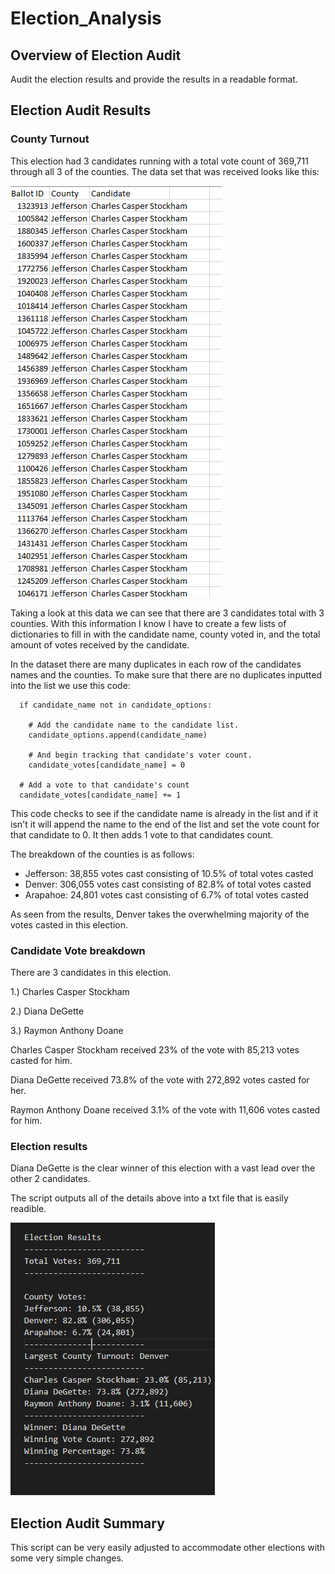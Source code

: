 # Election_Analysis

## Overview of Election Audit

Audit the election results and provide the results in a readable format.

## Election Audit Results

### County Turnout
This election had 3 candidates running with a total vote count of 369,711 through all 3 of the counties. The data set that was received looks like this:

<img src="https://github.com/Changscorner/Election_Analysis/blob/main/Resources/data.png">

Taking a look at this data we can see that there are  3 candidates total with 3 counties. With this information I know I have to create a few lists of dictionaries to fill in with the candidate name, county voted in, and the total amount of votes received by the candidate.

In the dataset there are many duplicates in each row of the candidates names and the counties. To make sure that there are no duplicates inputted into the list we use this code:

```
  if candidate_name not in candidate_options:

    # Add the candidate name to the candidate list.
    candidate_options.append(candidate_name)

    # And begin tracking that candidate's voter count.
    candidate_votes[candidate_name] = 0

  # Add a vote to that candidate's count
  candidate_votes[candidate_name] += 1
```
This code checks to see if the candidate name is already in the list and if it isn't it will append the name to the end of the list and set the vote count for that candidate to 0. It then adds 1 vote to that candidates count.

The breakdown of the counties is as follows:

  - Jefferson: 38,855 votes cast consisting of 10.5% of total votes casted
  - Denver: 306,055 votes cast consisting of 82.8% of total votes casted
  - Arapahoe: 24,801 votes cast consisting of 6.7% of total votes casted

As seen from the results, Denver takes the overwhelming majority of the votes casted in this election. 

### Candidate Vote breakdown

There are 3 candidates in this election.

1.) Charles Casper Stockham

2.) Diana DeGette

3.) Raymon Anthony Doane

Charles Casper Stockham received 23% of the vote with 85,213 votes casted for him.

Diana DeGette received 73.8% of the vote with 272,892 votes casted for her.

Raymon Anthony Doane received 3.1% of the vote with 11,606 votes casted for him.

### Election results

Diana DeGette is the clear winner of this election with a vast lead over the other 2 candidates.

The script outputs all of the details above into a txt file that is easily readible.

<img src="https://github.com/Changscorner/Election_Analysis/blob/main/Resources/election%20results.png">


## Election Audit Summary

This script can be very easily adjusted to accommodate other elections with some very simple changes.

